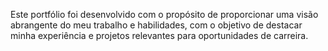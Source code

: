 Este portfólio foi desenvolvido com o propósito de proporcionar uma visão abrangente do meu trabalho e habilidades, com o objetivo de destacar minha experiência e projetos relevantes para oportunidades de carreira.
